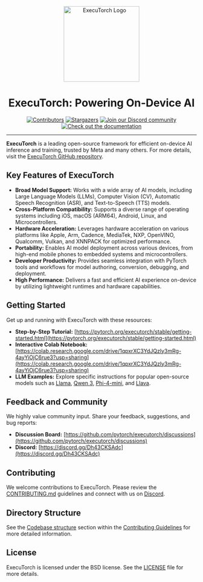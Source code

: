 <div align="center">
  <img src="docs/source/_static/img/et-logo.png" alt="ExecuTorch Logo" width="200">
  <h1 align="center">ExecuTorch: Powering On-Device AI</h1>
</div>

<div align="center">
  <a href="https://github.com/pytorch/executorch/graphs/contributors"><img src="https://img.shields.io/github/contributors/pytorch/executorch?style=for-the-badge&color=blue" alt="Contributors"></a>
  <a href="https://github.com/pytorch/executorch/stargazers"><img src="https://img.shields.io/github/stars/pytorch/executorch?style=for-the-badge&color=blue" alt="Stargazers"></a>
  <a href="https://discord.gg/Dh43CKSAdc"><img src="https://img.shields.io/badge/Discord-Join%20Us-purple?logo=discord&logoColor=white&style=for-the-badge" alt="Join our Discord community"></a>
  <a href="https://pytorch.org/executorch/main/index"><img src="https://img.shields.io/badge/Documentation-000?logo=googledocs&logoColor=FFE165&style=for-the-badge" alt="Check out the documentation"></a>
  <hr>
</div>

**ExecuTorch** is a leading open-source framework for efficient on-device AI inference and training, trusted by Meta and many others.  For more details, visit the [ExecuTorch GitHub repository](https://github.com/pytorch/executorch).

## Key Features of ExecuTorch

*   **Broad Model Support:** Works with a wide array of AI models, including Large Language Models (LLMs), Computer Vision (CV), Automatic Speech Recognition (ASR), and Text-to-Speech (TTS) models.
*   **Cross-Platform Compatibility:** Supports a diverse range of operating systems including iOS, macOS (ARM64), Android, Linux, and Microcontrollers.
*   **Hardware Acceleration:** Leverages hardware acceleration on various platforms like Apple, Arm, Cadence, MediaTek, NXP, OpenVINO, Qualcomm, Vulkan, and XNNPACK for optimized performance.
*   **Portability:** Enables AI model deployment across various devices, from high-end mobile phones to embedded systems and microcontrollers.
*   **Developer Productivity:** Provides seamless integration with PyTorch tools and workflows for model authoring, conversion, debugging, and deployment.
*   **High Performance:** Delivers a fast and efficient AI experience on-device by utilizing lightweight runtimes and hardware capabilities.

## Getting Started

Get up and running with ExecuTorch with these resources:

*   **Step-by-Step Tutorial:** [https://pytorch.org/executorch/stable/getting-started.html](https://pytorch.org/executorch/stable/getting-started.html)
*   **Interactive Colab Notebook:** [https://colab.research.google.com/drive/1qpxrXC3YdJQzly3mRg-4ayYiOjC6rue3?usp=sharing](https://colab.research.google.com/drive/1qpxrXC3YdJQzly3mRg-4ayYiOjC6rue3?usp=sharing)
*   **LLM Examples:** Explore specific instructions for popular open-source models such as [Llama](examples/models/llama/README.md), [Qwen 3](examples/models/qwen3/README.md), [Phi-4-mini](examples/models/phi_4_mini/README.md), and [Llava](examples/models/llava/README.md).

## Feedback and Community

We highly value community input.  Share your feedback, suggestions, and bug reports:

*   **Discussion Board:** [https://github.com/pytorch/executorch/discussions](https://github.com/pytorch/executorch/discussions)
*   **Discord:** [https://discord.gg/Dh43CKSAdc](https://discord.gg/Dh43CKSAdc)

## Contributing

We welcome contributions to ExecuTorch. Please review the [CONTRIBUTING.md](CONTRIBUTING.md) guidelines and connect with us on [Discord](https://discord.gg/Dh43CKSAdc).

## Directory Structure

See the [Codebase structure](CONTRIBUTING.md#codebase-structure) section within the [Contributing Guidelines](CONTRIBUTING.md) for more detailed information.

## License

ExecuTorch is licensed under the BSD license. See the [LICENSE](LICENSE) file for more details.